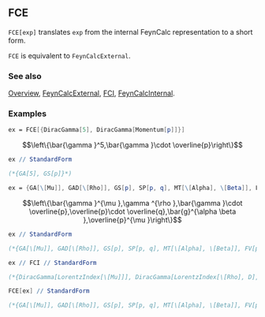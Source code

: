 ## FCE

`FCE[exp]` translates `exp` from the internal FeynCalc representation to a short form.

`FCE` is equivalent to `FeynCalcExternal`.

### See also

[Overview](Extra/FeynCalc.md), [FeynCalcExternal](FeynCalcExternal.md), [FCI](FCI.md), [FeynCalcInternal](FeynCalcInternal.md).

### Examples

```mathematica
ex = FCE[{DiracGamma[5], DiracGamma[Momentum[p]]}]
```

$$\left\{\bar{\gamma }^5,\bar{\gamma }\cdot \overline{p}\right\}$$

```mathematica
ex // StandardForm

(*{GA[5], GS[p]}*)
```

```mathematica
ex = {GA[\[Mu]], GAD[\[Rho]], GS[p], SP[p, q], MT[\[Alpha], \[Beta]], FV[p, \[Mu]]}
```

$$\left\{\bar{\gamma }^{\mu },\gamma ^{\rho },\bar{\gamma }\cdot \overline{p},\overline{p}\cdot \overline{q},\bar{g}^{\alpha \beta },\overline{p}^{\mu }\right\}$$

```mathematica
ex // StandardForm

(*{GA[\[Mu]], GAD[\[Rho]], GS[p], SP[p, q], MT[\[Alpha], \[Beta]], FV[p, \[Mu]]}*)
```

```mathematica
ex // FCI // StandardForm

(*{DiracGamma[LorentzIndex[\[Mu]]], DiracGamma[LorentzIndex[\[Rho], D], D], DiracGamma[Momentum[p]], Pair[Momentum[p], Momentum[q]], Pair[LorentzIndex[\[Alpha]], LorentzIndex[\[Beta]]], Pair[LorentzIndex[\[Mu]], Momentum[p]]}*)
```

```mathematica
FCE[ex] // StandardForm

(*{GA[\[Mu]], GAD[\[Rho]], GS[p], SP[p, q], MT[\[Alpha], \[Beta]], FV[p, \[Mu]]}*)
```